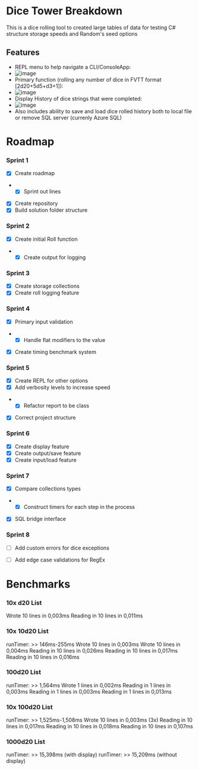 # Dice Tower Breakdown
This is a dice rolling tool to created large tables of data 
for testing C# structure storage speeds and Random's seed options

## Features
- REPL menu to help navigate a CLI/ConsoleApp:
- ![image](https://github.com/iamchipy/dice-tower-breakdown/img/1.png)
- Primary function (rolling any number of dice in FVTT format [2d20+5d5+d3+1]):
- ![image](https://github.com/iamchipy/dice-tower-breakdown/img/2.png)
- Display History of dice strings that were completed:
- ![image](https://github.com/iamchipy/dice-tower-breakdown/img/3.pngb)
- Also includes ability to save and load dice rolled history both to local file or remove SQL server (currenly Azure SQL)




# Roadmap 
### Sprint 1
- [x] Create roadmap
- - [X] Sprint out lines
- [x] Create repository 
- [x] Build solution folder structure 

### Sprint 2
- [x] Create initial Roll function
- - [x] Create output for logging

### Sprint 3
- [x] Create storage collections
- [x] Create roll logging feature

### Sprint 4
- [x] Primary input validation
- - [x] Handle flat modifiers to the value
- [x] Create timing benchmark system

### Sprint 5
- [x] Create REPL for other options
- [x] Add verbosity levels to increase speed
- - [x] Refactor report to be class 
- [x] Correct project structure

### Sprint 6
- [x] Create display feature
- [x] Create output/save feature
- [x] Create input/load feature

### Sprint 7
- [x] Compare collections types
- - [x] Construct timers for each step in the process
- [x] SQL bridge interface

### Sprint 8
- [ ] Add custom errors for dice exceptions
- [ ] Add edge case validations for RegEx


# Benchmarks

### 10x d20 List<DiceRollEntry>
Wrote 10 lines in 0,003ms
Reading in 10 lines in 0,011ms

### 10x 10d20 List<DiceRollEntry>
runTimer: >> 146ms-255ms
Wrote 10 lines in 0,003ms
Wrote 10 lines in 0,004ms
Reading in 10 lines in 0,026ms
Reading in 10 lines in 0,017ms
Reading in 10 lines in 0,016ms

### 100d20 List<DiceRollEntry>
runTimer: >> 1,564ms
Wrote 1 lines in 0,002ms
Reading in 1 lines in 0,003ms
Reading in 1 lines in 0,003ms
Reading in 1 lines in 0,013ms

### 10x 100d20 List<DiceRollEntry>
runTimer: >> 1,525ms-1,508ms
Wrote 10 lines in 0,003ms (3x)
Reading in 10 lines in 0,017ms
Reading in 10 lines in 0,018ms
Reading in 10 lines in 0,107ms

### 1000d20 List<DiceRollEntry>
runTimer: >> 15,398ms  (with display)
runTimer: >> 15,209ms  (without display)
